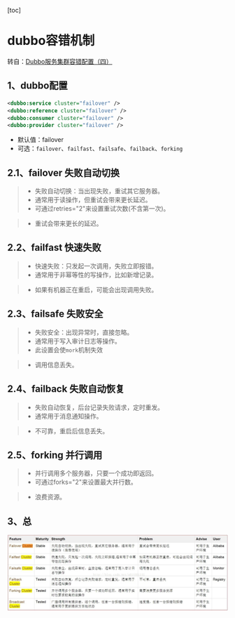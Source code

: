 [toc]
# dubbo容错机制
转自：[Dubbo服务集群容错配置（四）](https://blog.csdn.net/u014401141/article/details/71307820)

## 1、dubbo配置
``` xml
<dubbo:service cluster="failover" />
<dubbo:reference cluster="failover" />
<dubbo:consumer cluster="failover" />
<dubbo:provider cluster="failover" />
```
- 默认值：failover
- 可选：`failover`、`failfast`、`failsafe`、`failback`、`forking`

## 2.1、failover 失败自动切换
>- 失败自动切换：当出现失败，重试其它服务器。
>- 通常用于读操作，但重试会带来更长延迟。
>- 可通过retries="2"来设置重试次数(不含第一次)。

>- 重试会带来更长的延迟。

## 2.2、failfast 快速失败
>- 快速失败：只发起一次调用，失败立即报错。
>- 通常用于非幂等性的写操作，比如新增记录。

>- 如果有机器正在重启，可能会出现调用失败。

## 2.3、failsafe 失败安全
>- 失败安全：出现异常时，直接忽略。
>- 通常用于写入审计日志等操作。
>- 此设置会使`mork`机制失效

>- 调用信息丢失。

## 2.4、failback 失败自动恢复
>- 失败自动恢复，后台记录失败请求，定时重发。
>- 通常用于消息通知操作。

>- 不可靠，重启后信息丢失。

## 2.5、forking 并行调用
>- 并行调用多个服务器，只要一个成功即返回。
>- 可通过forks="2"来设置最大并行数。

>- 浪费资源。

## 3、总
![](https://raw.githubusercontent.com/Lanboo/resource/master/images/java-coding/dubbo/dubbo-01-%E9%9B%86%E7%BE%A4%E5%AE%B9%E9%94%99.jpg)
